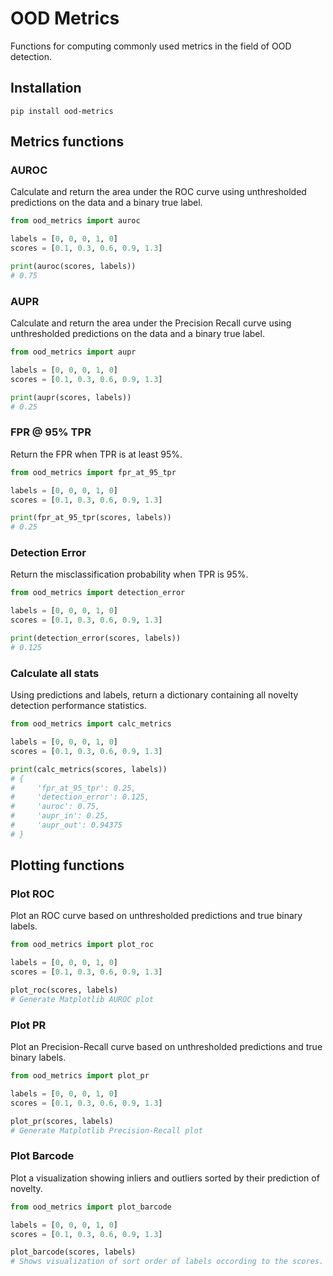 # OOD Metrics

Functions for computing commonly used metrics in the field of OOD detection.

## Installation

`pip install ood-metrics`

## Metrics functions

### AUROC

Calculate and return the area under the ROC curve using unthresholded predictions on the data and a binary true label.

```python
from ood_metrics import auroc

labels = [0, 0, 0, 1, 0]
scores = [0.1, 0.3, 0.6, 0.9, 1.3]

print(auroc(scores, labels))
# 0.75
```

### AUPR

Calculate and return the area under the Precision Recall curve using unthresholded predictions on the data and a binary true label.

```python
from ood_metrics import aupr

labels = [0, 0, 0, 1, 0]
scores = [0.1, 0.3, 0.6, 0.9, 1.3]

print(aupr(scores, labels))
# 0.25
```

### FPR @ 95% TPR

Return the FPR when TPR is at least 95%.

```python
from ood_metrics import fpr_at_95_tpr

labels = [0, 0, 0, 1, 0]
scores = [0.1, 0.3, 0.6, 0.9, 1.3]

print(fpr_at_95_tpr(scores, labels))
# 0.25
```

### Detection Error

Return the misclassification probability when TPR is 95%.

```python
from ood_metrics import detection_error

labels = [0, 0, 0, 1, 0]
scores = [0.1, 0.3, 0.6, 0.9, 1.3]

print(detection_error(scores, labels))
# 0.125
```

### Calculate all stats

Using predictions and labels, return a dictionary containing all novelty detection performance statistics.

```python
from ood_metrics import calc_metrics

labels = [0, 0, 0, 1, 0]
scores = [0.1, 0.3, 0.6, 0.9, 1.3]

print(calc_metrics(scores, labels))
# {
#     'fpr_at_95_tpr': 0.25,
#     'detection_error': 0.125,
#     'auroc': 0.75,
#     'aupr_in': 0.25,
#     'aupr_out': 0.94375
# }
```

## Plotting functions

### Plot ROC

Plot an ROC curve based on unthresholded predictions and true binary labels.

```python
from ood_metrics import plot_roc

labels = [0, 0, 0, 1, 0]
scores = [0.1, 0.3, 0.6, 0.9, 1.3]

plot_roc(scores, labels)
# Generate Matplotlib AUROC plot
```

### Plot PR

Plot an Precision-Recall curve based on unthresholded predictions and true binary labels.

```python
from ood_metrics import plot_pr

labels = [0, 0, 0, 1, 0]
scores = [0.1, 0.3, 0.6, 0.9, 1.3]

plot_pr(scores, labels)
# Generate Matplotlib Precision-Recall plot
```

### Plot Barcode

Plot a visualization showing inliers and outliers sorted by their prediction of novelty.

```python
from ood_metrics import plot_barcode

labels = [0, 0, 0, 1, 0]
scores = [0.1, 0.3, 0.6, 0.9, 1.3]

plot_barcode(scores, labels)
# Shows visualization of sort order of labels occording to the scores.
```